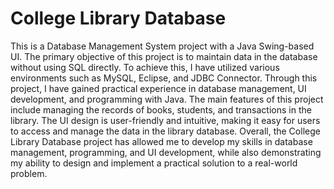 # College Library Database
This is a Database Management System project with a Java Swing-based UI. The primary objective of this project is to maintain data in the database without using SQL directly.
To achieve this, I have utilized various environments such as MySQL, Eclipse, and JDBC Connector. Through this project, I have gained practical experience in database management, UI development, and programming with Java.
The main features of this project include managing the records of books, students, and transactions in the library. The UI design is user-friendly and intuitive, making it easy for users to access and manage the data in the library database.
Overall, the College Library Database project has allowed me to develop my skills in database management, programming, and UI development, while also demonstrating my ability to design and implement a practical solution to a real-world problem.
